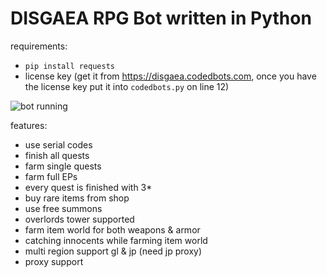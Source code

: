 # DISGAEA RPG Bot written in Python

requirements:
- `pip install requests`
- license key (get it from https://disgaea.codedbots.com, once you have the license key put it into `codedbots.py` on line 12)

![bot running](https://raw.github.com/Mila432/DISGAEA-RPG-Python-Bot/master/1.png)

features:
- use serial codes
- finish all quests
- farm single quests
- farm full EPs
- every quest is finished with 3*
- buy rare items from shop
- use free summons
- overlords tower supported
- farm item world for both weapons & armor
- catching innocents while farming item world
- multi region support gl & jp (need jp proxy)
- proxy support
